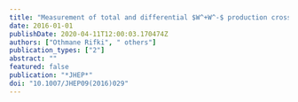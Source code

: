 ```yaml
---
title: "Measurement of total and differential $W^+W^-$ production cross sections in proton-proton collisions at $sqrts=$ 8 TeV with the ATLAS detector and limits on anomalous triple-gauge-boson couplings"
date: 2016-01-01
publishDate: 2020-04-11T12:00:03.170474Z
authors: ["Othmane Rifki", " others"]
publication_types: ["2"]
abstract: ""
featured: false
publication: "*JHEP*"
doi: "10.1007/JHEP09(2016)029"
---
```


